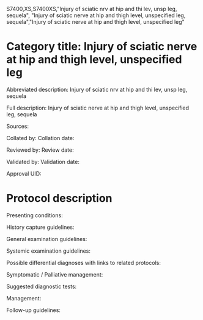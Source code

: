 S7400,XS,S7400XS,"Injury of sciatic nrv at hip and thi lev, unsp leg, sequela", "Injury of sciatic nerve at hip and thigh level, unspecified leg, sequela","Injury of sciatic nerve at hip and thigh level, unspecified leg"
# Category title: Injury of sciatic nerve at hip and thigh level, unspecified leg

Abbreviated description: Injury of sciatic nrv at hip and thi lev, unsp leg, sequela

Full description: Injury of sciatic nerve at hip and thigh level, unspecified leg, sequela

Sources:

Collated by:
Collation date:

Reviewed by:
Review date:

Validated by:
Validation date:

Approval UID:

# Protocol description

Presenting conditions:

History capture guidelines:

General examination guidelines:

Systemic examination guidelines:

Possible differential diagnoses with links to related protocols:

Symptomatic / Palliative management:

Suggested diagnostic tests:

Management:

Follow-up guidelines:
